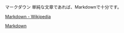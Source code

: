 マークダウン
単純な文章であれば、Markdownで十分です。

[Markdown \- Wikipedia](https://ja.wikipedia.org/wiki/Markdown)


[Markdown](https://scrapbox.io/suto3/Markdown)